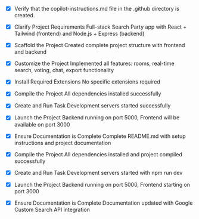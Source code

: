 - [x] Verify that the copilot-instructions.md file in the .github directory is created.

- [x] Clarify Project Requirements
	Full-stack Search Party app with React + Tailwind (frontend) and Node.js + Express (backend)

- [x] Scaffold the Project
	Created complete project structure with frontend and backend

- [x] Customize the Project
	Implemented all features: rooms, real-time search, voting, chat, export functionality
	
- [x] Install Required Extensions
	No specific extensions required

- [x] Compile the Project
	All dependencies installed successfully

- [x] Create and Run Task
	Development servers started successfully

- [x] Launch the Project
	Backend running on port 5000, Frontend will be available on port 3000

- [x] Ensure Documentation is Complete
	Complete README.md with setup instructions and project documentation
	
- [x] Compile the Project
	All dependencies installed and project compiled successfully
	
- [x] Create and Run Task
	Development servers started with npm run dev
	
- [x] Launch the Project
	Backend running on port 5000, Frontend starting on port 3000
	
- [x] Ensure Documentation is Complete
	Documentation updated with Google Custom Search API integration
